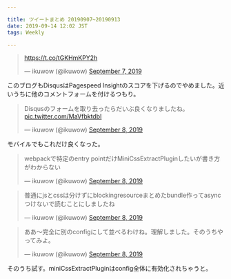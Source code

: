 ```yaml
---

title: ツイートまとめ 20190907~20190913
date: 2019-09-14 12:02 JST
tags: Weekly

---
```


<blockquote class="twitter-tweet"><p lang="und" dir="ltr"><a href="https://t.co/tGKHmKPY2h">https://t.co/tGKHmKPY2h</a></p>&mdash; ikuwow (@ikuwow) <a href="https://twitter.com/ikuwow/status/1170297022261256193?ref_src=twsrc%5Etfw">September 7, 2019</a></blockquote>
このブログもDisqusはPagespeed Insightのスコアを下げるのでやめました。近いうちに他のコメントフォームを付けるつもり。

<blockquote class="twitter-tweet"><p lang="ja" dir="ltr">Disqusのフォームを取り去ったらだいぶ良くなりましたね。 <a href="https://t.co/MaVfbktdbI">pic.twitter.com/MaVfbktdbI</a></p>&mdash; ikuwow (@ikuwow) <a href="https://twitter.com/ikuwow/status/1170497017400844288?ref_src=twsrc%5Etfw">September 8, 2019</a></blockquote>
モバイルでもこれだけ良くなった。

<blockquote class="twitter-tweet"><p lang="ja" dir="ltr">webpackで特定のentry pointだけMiniCssExtractPluginしたいが書き方がわからない</p>&mdash; ikuwow (@ikuwow) <a href="https://twitter.com/ikuwow/status/1170575853576548352?ref_src=twsrc%5Etfw">September 8, 2019</a></blockquote>

<blockquote class="twitter-tweet"><p lang="ja" dir="ltr">普通にjsとcssは分けずにblockingresourceまとめたbundle作ってasyncつけないで読むことにしましたね</p>&mdash; ikuwow (@ikuwow) <a href="https://twitter.com/ikuwow/status/1170587944379248640?ref_src=twsrc%5Etfw">September 8, 2019</a></blockquote>

<blockquote class="twitter-tweet"><p lang="ja" dir="ltr">ああ〜完全に別のconfigにして並べるわけね。理解しました。そのうちやってみよ。</p>&mdash; ikuwow (@ikuwow) <a href="https://twitter.com/ikuwow/status/1170683433611251712?ref_src=twsrc%5Etfw">September 8, 2019</a></blockquote>

そのうち試す。miniCssExtractPluginはconfig全体に有効化されちゃうと。
